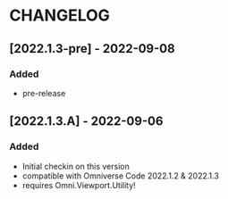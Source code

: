 # CHANGELOG

## [2022.1.3-pre] - 2022-09-08
### Added
- pre-release


## [2022.1.3.A] - 2022-09-06
### Added
- Initial checkin on this version
- compatible with Omniverse Code 2022.1.2 & 2022.1.3
- requires Omni.Viewport.Utility!

